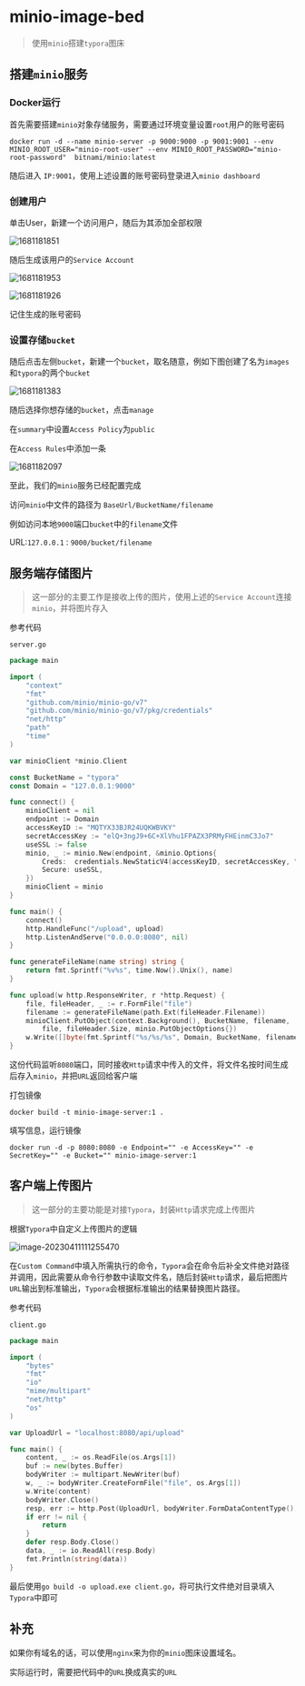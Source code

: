 # minio-image-bed

> 使用`minio`搭建`typora`图床

## 搭建`minio`服务

### Docker运行

首先需要搭建`minio`对象存储服务，需要通过环境变量设置`root`用户的账号密码

```
docker run -d --name minio-server -p 9000:9000 -p 9001:9001 --env MINIO_ROOT_USER="minio-root-user" --env MINIO_ROOT_PASSWORD="minio-root-password"  bitnami/minio:latest
```

随后进入 `IP:9001`，使用上述设置的账号密码登录进入`minio dashboard`

### 创建用户

单击User，新建一个访问用户，随后为其添加全部权限

![1681181851](http://storage.cptz.space/typora/1681205096.png)

随后生成该用户的`Service Account`

![1681181953](http://storage.cptz.space/typora/1681205122.png)

![1681181926](http://storage.cptz.space/typora/1681205150.png)

记住生成的账号密码

### 设置存储`bucket`

随后点击左侧`bucket`，新建一个`bucket`，取名随意，例如下图创建了名为`images`和`typora`的两个`bucket`

![1681181383](http://storage.cptz.space/typora/1681205178.png)

随后选择你想存储的`bucket`，点击`manage`

在`summary`中设置`Access Policy`为`public`

在`Access Rules`中添加一条

![1681182097](http://storage.cptz.space/typora/1681205197.png)

至此，我们的`minio`服务已经配置完成

访问`minio`中文件的路径为 `BaseUrl/BucketName/filename`

例如访问本地`9000`端口`bucket`中的`filename`文件

URL:`127.0.0.1：9000/bucket/filename`

## 服务端存储图片

> 这一部分的主要工作是接收上传的图片，使用上述的`Service Account`连接`minio`，并将图片存入

参考代码

`server.go`

```go
package main

import (
	"context"
	"fmt"
	"github.com/minio/minio-go/v7"
	"github.com/minio/minio-go/v7/pkg/credentials"
	"net/http"
	"path"
	"time"
)

var minioClient *minio.Client

const BucketName = "typora"
const Domain = "127.0.0.1:9000"

func connect() {
	minioClient = nil
	endpoint := Domain
	accessKeyID := "MQTYX33BJR24UQKWBVKY"
	secretAccessKey := "elQ+3ngJ9+6C+XlVhu1FPAZX3PRMyFHEinmC3Jo7"
	useSSL := false
	minio, _ := minio.New(endpoint, &minio.Options{
		Creds:  credentials.NewStaticV4(accessKeyID, secretAccessKey, ""),
		Secure: useSSL,
	})
	minioClient = minio
}

func main() {
	connect()
	http.HandleFunc("/upload", upload)
	http.ListenAndServe("0.0.0.0:8080", nil)
}

func generateFileName(name string) string {
	return fmt.Sprintf("%v%s", time.Now().Unix(), name)
}

func upload(w http.ResponseWriter, r *http.Request) {
	file, fileHeader, _ := r.FormFile("file")
	filename := generateFileName(path.Ext(fileHeader.Filename))
	minioClient.PutObject(context.Background(), BucketName, filename,
		file, fileHeader.Size, minio.PutObjectOptions{})
	w.Write([]byte(fmt.Sprintf("%s/%s/%s", Domain, BucketName, filename)))
}

```

这份代码监听`8080`端口，同时接收`Http`请求中传入的文件，将文件名按时间生成后存入`minio`，并把`URL`返回给客户端

打包镜像

```shell
docker build -t minio-image-server:1 .
```

填写信息，运行镜像

```shell
docker run -d -p 8080:8080 -e Endpoint="" -e AccessKey="" -e SecretKey="" -e Bucket="" minio-image-server:1
```

## 客户端上传图片

> 这一部分的主要功能是对接`Typora`，封装`Http`请求完成上传图片

根据`Typora`中自定义上传图片的逻辑

![image-20230411111255470](http://storage.cptz.space/typora/1681182847.png)

在`Custom Command`中填入所需执行的命令，`Typora`会在命令后补全文件绝对路径并调用，因此需要从命令行参数中读取文件名，随后封装`Http`请求，最后把图片`URL`输出到标准输出，`Typora`会根据标准输出的结果替换图片路径。

参考代码

`client.go`

```go
package main

import (
	"bytes"
	"fmt"
	"io"
	"mime/multipart"
	"net/http"
	"os"
)

var UploadUrl = "localhost:8080/api/upload"

func main() {
	content, _ := os.ReadFile(os.Args[1])
	buf := new(bytes.Buffer)
	bodyWriter := multipart.NewWriter(buf)
	w, _ := bodyWriter.CreateFormFile("file", os.Args[1])
	w.Write(content)
	bodyWriter.Close()
	resp, err := http.Post(UploadUrl, bodyWriter.FormDataContentType(), buf)
	if err != nil {
		return
	}
	defer resp.Body.Close()
	data, _ := io.ReadAll(resp.Body)
	fmt.Println(string(data))
}

```

最后使用`go build -o upload.exe client.go`，将可执行文件绝对目录填入`Typora`中即可

## 补充

如果你有域名的话，可以使用`nginx`来为你的`minio`图床设置域名。

实际运行时，需要把代码中的`URL`换成真实的`URL`
